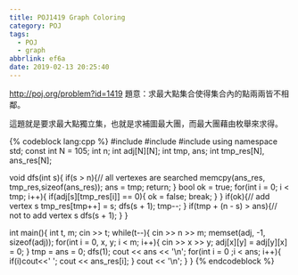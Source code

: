 ```yaml
---
title: POJ1419 Graph Coloring
category: POJ
tags:
  - POJ
  - graph
abbrlink: ef6a
date: 2019-02-13 20:25:40
---
```

http://poj.org/problem?id=1419
題意：求最大點集合使得集合內的點兩兩皆不相鄰。

這題就是要求最大點獨立集，也就是求補圖最大團，而最大團藉由枚舉來求得。

{% codeblock lang:cpp %}
#include <iostream>
#include <vector>
#include <cstring>
using namespace std;
const int N = 105;
int n;
int adj[N][N];
int tmp, ans;
int tmp_res[N], ans_res[N];

void dfs(int s){
    if(s > n){// all vertexes are searched
        memcpy(ans_res, tmp_res,sizeof(ans_res));
        ans = tmp;
        return;
    }
    bool ok = true;
    for(int i = 0; i < tmp; i++){
        if(adj[s][tmp_res[i]] == 0){
            ok = false;
            break;
        }
    }
    if(ok){// add vertex s
        tmp_res[tmp++] = s;
        dfs(s + 1);
        tmp--;
    }
    if(tmp + (n - s) > ans){// not to add vertex s
        dfs(s + 1);
    }
}

int main(){
    int t, m;
    cin >> t;
    while(t--){
        cin >> n >> m;
        memset(adj, -1, sizeof(adj));
        for(int i = 0, x, y; i < m; i++){
            cin >> x >> y;
            adj[x][y] = adj[y][x] = 0;
        }
        tmp = ans = 0;
        dfs(1);
        cout << ans << '\n';
        for(int i = 0 ;i < ans; i++){
            if(i)cout<<' ';
            cout << ans_res[i];
        }
        cout << '\n';
    }
}
{% endcodeblock %}